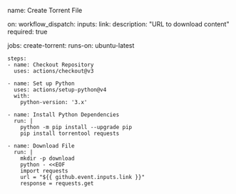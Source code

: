 name: Create Torrent File

on:
  workflow_dispatch:
    inputs:
      link:
        description: "URL to download content"
        required: true

jobs:
  create-torrent:
    runs-on: ubuntu-latest

    steps:
    - name: Checkout Repository
      uses: actions/checkout@v3

    - name: Set up Python
      uses: actions/setup-python@v4
      with:
        python-version: '3.x'

    - name: Install Python Dependencies
      run: |
        python -m pip install --upgrade pip
        pip install torrentool requests

    - name: Download File
      run: |
        mkdir -p download
        python - <<EOF
        import requests
        url = "${{ github.event.inputs.link }}"
        response = requests.get
